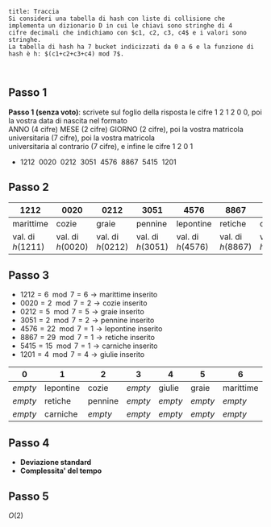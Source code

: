 
```ad-note
title: Traccia
Si consideri una tabella di hash con liste di collisione che implementa un dizionario D in cui le chiavi sono stringhe di 4  
cifre decimali che indichiamo con $c1, c2, c3, c4$ e i valori sono stringhe.  
La tabella di hash ha 7 bucket indicizzati da 0 a 6 e la funzione di hash è h: $(c1+c2+c3+c4) mod 7$.



```


## Passo 1
**Passo 1 (senza voto)**: scrivete sul foglio della risposta le cifre 1 2 1 2 0 0, poi la vostra data di nascita nel formato  
ANNO (4 cifre) MESE (2 cifre) GIORNO (2 cifre), poi la vostra matricola universitaria (7 cifre), poi la vostra matricola  
universitaria al contrario (7 cifre), e infine le cifre 1 2 0 1

- $1212\ \ 0020\ \ 0212\ \ 3051\ \ 4576\ \ 8867\ \ 5415\ \ 1201$


## Passo 2
| $1212$            | $0020$            | $0212$            | $3051$            | $4576$            | $8867$            | $5415$            | $1201$            |
| ----------------- | ----------------- | ----------------- | ----------------- | ----------------- | ----------------- | ----------------- | ----------------- | 
| marittime         | cozie             | graie             | pennine           | lepontine         | retiche           | carniche          | giulie           |
| val. di $h(1211)$ | val. di $h(0020)$ | val. di $h(0212)$ | val. di $h(3051)$ | val. di $h(4576)$ | val. di $h(8867)$ | val. di $h(5415)$ | val. di $h(1201)$ |   


## Passo 3
- $1212 = 6 \mod{7} = 6 \to \text{marittime \ inserito}$
- $0020 = 2 \mod{7} = 2 \to \text{cozie \ inserito}$
- $0212 = 5 \mod{7} = 5 \to \text{graie \ inserito}$
- $3051 =  2 \mod{7} = 2 \to \text{pennine \ inserito}$
- $4576 =  22 \mod{7} = 1\to \text{lepontine \ inserito}$
- $8867 =  29 \mod{7} = 1\to \text{retiche \  inserito}$
- $5415 = 15 \mod{7} = 1 \to \text{carniche \  inserito}$
- $1201 = 4 \mod{7} = 4 \to \text{giulie \  inserito}$

| 0       | 1         | 2       | 3       | 4       | 5       | 6         |
| ------- | --------- | ------- | ------- | ------- | ------- | --------- |
| _empty_ | lepontine | cozie   | _empty_ | giulie  | graie   | marittime |
| _empty_ | retiche   | pennine | _empty_ | _empty_ | _empty_ | _empty_   |
| _empty_ | carniche  | _empty_ | _empty_ | _empty_ | _empty_ | _empty_   |


## Passo 4
- **Deviazione standard**
- **Complessita' del tempo**


## Passo 5
$O(2)$



